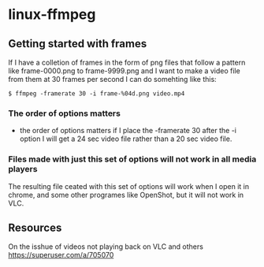# linux-ffmpeg


## Getting started with frames

If I have a colletion of frames in the form of png files that follow a pattern like frame-0000.png to frame-9999.png and I want to make a video file from them at 30 frames per second I can do somehting like this:

```
$ ffmpeg -framerate 30 -i frame-%04d.png video.mp4
```

### The order of options matters

* the order of options matters if I place the -framerate 30 after the -i option I will get a 24 sec video file rather than a 20 sec video file.

### Files made with just this set of options will not work in all media players

The resulting file ceated with this set of options will work when I open it in chrome, and some other programes like OpenShot, but it will not work in VLC.

## Resources

On the isshue of videos not playing back on VLC and others
https://superuser.com/a/705070